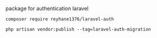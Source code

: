 package for authentication laravel

```
composer require reyhane1376/laravel-auth
```

```
php artisan vendor:publish --tag=laravel-auth-migration
```